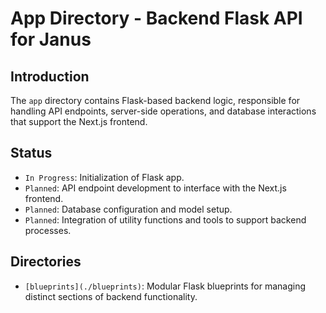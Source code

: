 # App Directory - Backend Flask API for Janus

## Introduction
The `app` directory contains Flask-based backend logic, responsible for handling API endpoints, server-side operations, and database interactions that support the Next.js frontend.

## Status
- `In Progress`: Initialization of Flask app.
- `Planned`: API endpoint development to interface with the Next.js frontend.
- `Planned`: Database configuration and model setup.
- `Planned`: Integration of utility functions and tools to support backend processes.

## Directories
- `[blueprints](./blueprints)`: Modular Flask blueprints for managing distinct sections of backend functionality.